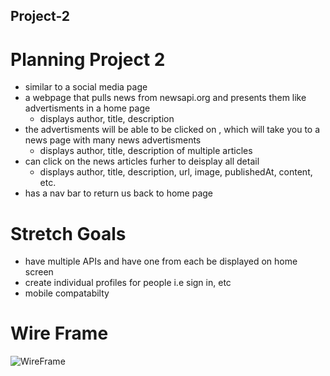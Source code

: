 ## Project-2

# Planning Project 2

- similar to a social media page
- a webpage that pulls news from newsapi.org and presents them like advertisments in a home page
    - displays author, title, description
- the advertisments will be able to be clicked on , which will take you to a news page with many news advertisments
    - displays author, title, description of multiple articles
- can click on the news articles furher to deisplay all detail
    - displays author, title, description, url, image, publishedAt, content, etc.
- has a nav bar to return us back to home page


# Stretch Goals

- have multiple APIs and have one from each be displayed on home screen
- create individual profiles for people i.e sign in, etc
- mobile compatabilty 

# Wire Frame

![WireFrame](https://imgur.com/GyOgOj0.jpg)